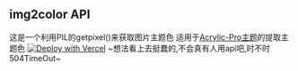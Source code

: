 ## img2color API
这是一个利用PIL的getpixel()来获取图片主题色
适用于[Acrylic-Pro主题](https://github.com/hexo-theme-Acrylic/hexo-theme-Acrylic)的提取主题色
[![Deploy with Vercel](https://vercel.com/button)](https://vercel.com/new/clone?repository-url=https%3A%2F%2Fgithub.com%2Fhexo-theme-Acrylic%2Fimg2color&project-name=hexo-theme-acrylic-api&repository-name=hexo-theme-acrylic-api)
~想法看上去挺蠢的,不会真有人用api吧,时不时504TimeOut~